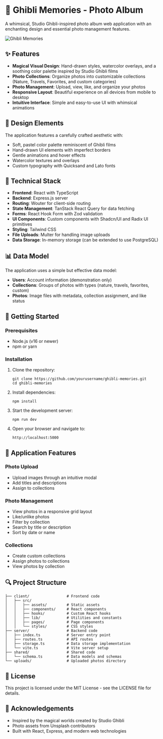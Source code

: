 # 🌱 Ghibli Memories - Photo Album

A whimsical, Studio Ghibli-inspired photo album web application with an enchanting design and essential photo management features.

![Ghibli Memories](https://images.unsplash.com/photo-1503803548695-c2a7b4a5b875?auto=format&w=800)

## ✨ Features

- **Magical Visual Design**: Hand-drawn styles, watercolor overlays, and a soothing color palette inspired by Studio Ghibli films
- **Photo Collections**: Organize photos into customizable collections (Nature, Travels, Favorites, and custom categories)
- **Photo Management**: Upload, view, like, and organize your photos
- **Responsive Layout**: Beautiful experience on all devices from mobile to desktop
- **Intuitive Interface**: Simple and easy-to-use UI with whimsical animations

## 🎨 Design Elements

The application features a carefully crafted aesthetic with:

- Soft, pastel color palette reminiscent of Ghibli films
- Hand-drawn UI elements with imperfect borders
- Gentle animations and hover effects
- Watercolor textures and overlays
- Custom typography with Quicksand and Lato fonts

## 🔧 Technical Stack

- **Frontend**: React with TypeScript
- **Backend**: Express.js server
- **Routing**: Wouter for client-side routing
- **State Management**: TanStack React Query for data fetching
- **Forms**: React Hook Form with Zod validation
- **UI Components**: Custom components with Shadcn/UI and Radix UI primitives
- **Styling**: Tailwind CSS
- **File Uploads**: Multer for handling image uploads
- **Data Storage**: In-memory storage (can be extended to use PostgreSQL)

## 📊 Data Model

The application uses a simple but effective data model:

- **Users**: Account information (demonstration only)
- **Collections**: Groups of photos with types (nature, travels, favorites, custom)
- **Photos**: Image files with metadata, collection assignment, and like status

## 🚀 Getting Started

### Prerequisites

- Node.js (v16 or newer)
- npm or yarn

### Installation

1. Clone the repository:
   ```
   git clone https://github.com/yourusername/ghibli-memories.git
   cd ghibli-memories
   ```

2. Install dependencies:
   ```
   npm install
   ```

3. Start the development server:
   ```
   npm run dev
   ```

4. Open your browser and navigate to:
   ```
   http://localhost:5000
   ```

## 📱 Application Features

### Photo Upload

- Upload images through an intuitive modal
- Add titles and descriptions
- Assign to collections

### Photo Management

- View photos in a responsive grid layout
- Like/unlike photos
- Filter by collection
- Search by title or description
- Sort by date or name

### Collections

- Create custom collections
- Assign photos to collections
- View photos by collection

## 🔍 Project Structure

```
├── client/                 # Frontend code
│   ├── src/
│   │   ├── assets/         # Static assets
│   │   ├── components/     # React components
│   │   ├── hooks/          # Custom React hooks
│   │   ├── lib/            # Utilities and constants
│   │   ├── pages/          # Page components
│   │   └── styles/         # CSS styles
├── server/                 # Backend code
│   ├── index.ts            # Server entry point
│   ├── routes.ts           # API routes
│   ├── storage.ts          # Data storage implementation
│   └── vite.ts             # Vite server setup
├── shared/                 # Shared code
│   └── schema.ts           # Data models and schemas
└── uploads/                # Uploaded photos directory
```

## 📝 License

This project is licensed under the MIT License - see the LICENSE file for details.

## 🙏 Acknowledgements

- Inspired by the magical worlds created by Studio Ghibli
- Photo assets from Unsplash contributors
- Built with React, Express, and modern web technologies